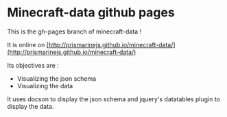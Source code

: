 # Minecraft-data github pages

This is the gh-pages branch of minecraft-data !

It is online on [http://prismarinejs.github.io/minecraft-data/](http://prismarinejs.github.io/minecraft-data/)

Its objectives are : 

* Visualizing the json schema
* Visualizing the data

It uses docson to display the json schema and jquery's datatables plugin to display the data.

